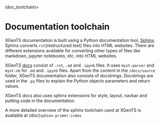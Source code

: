 (doc_toolchain)=
# Documentation toolchain

XGenTS documentation is built using a Python documentation tool, [Sphinx](https://www.sphinx-doc.org/en/master/).
Sphinx converts `rst`(restructured text) files into HTML websites.
There are different extensions available for converting other types of files
like markdown, jupyter notebooks, etc. into HTML websites.

XGenTS [docs](https://github.com/XGenTS-devs/XGenTS/tree/main/docs/source) consist of `.rst`, `.md` and `.ipynb` files.
It uses `myst-parser` and `myst-nb` for `.md` and `.ipynb` files.
Apart from the content in the `/docs/source` folder, XGenTS documentation also consists of docstrings.
Docstrings are used in the `.py` files to explain the Python objects parameters and return values.

XGenTS docs also uses sphinx extensions for style, layout, navbar and putting code in the documentation.

A more detailed overview of the sphinx toolchain used at XGenTS is available at
{doc}`sphinx-primer:index`
